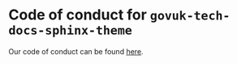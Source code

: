 # Code of conduct for `govuk-tech-docs-sphinx-theme`

Our code of conduct can be found [here][code-of-conduct].

[code-of-conduct]: ./docs/contributor_guide/CODE_OF_CONDUCT.md
